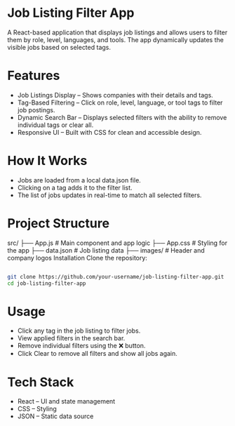 # Job Listing Filter App

A React-based application that displays job listings and allows users to filter them by role, level, languages, and tools. The app dynamically updates the visible jobs based on selected tags.

# Features

- Job Listings Display – Shows companies with their details and tags.
- Tag-Based Filtering – Click on role, level, language, or tool tags to filter job postings.
- Dynamic Search Bar – Displays selected filters with the ability to remove individual tags or clear all.
- Responsive UI – Built with CSS for clean and accessible design.

# How It Works

- Jobs are loaded from a local data.json file.
- Clicking on a tag adds it to the filter list.
- The list of jobs updates in real-time to match all selected filters.

# Project Structure

src/
├── App.js # Main component and app logic
├── App.css # Styling for the app
├── data.json # Job listing data
├── images/ # Header and company logos
Installation
Clone the repository:

```bash

git clone https://github.com/your-username/job-listing-filter-app.git
cd job-listing-filter-app
```

# Usage

- Click any tag in the job listing to filter jobs.
- View applied filters in the search bar.
- Remove individual filters using the ❌ button.
- Click Clear to remove all filters and show all jobs again.

# Tech Stack

- React – UI and state management
- CSS – Styling
- JSON – Static data source
